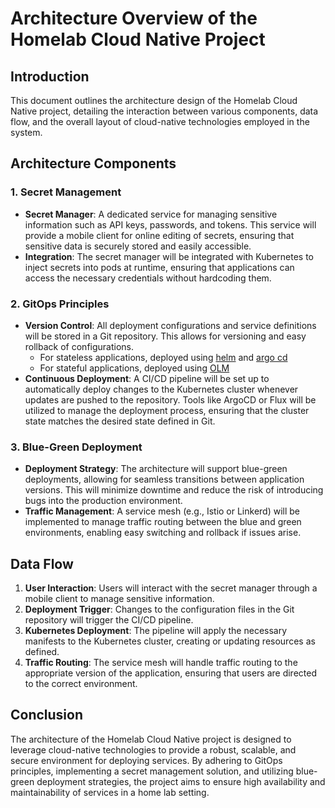 # Architecture Overview of the Homelab Cloud Native Project

## Introduction
This document outlines the architecture design of the Homelab Cloud Native project, detailing the interaction between various components, data flow, and the overall layout of cloud-native technologies employed in the system.

## Architecture Components

### 1. Secret Management
- **Secret Manager**: A dedicated service for managing sensitive information such as API keys, passwords, and tokens. This service will provide a mobile client for online editing of secrets, ensuring that sensitive data is securely stored and easily accessible.
- **Integration**: The secret manager will be integrated with Kubernetes to inject secrets into pods at runtime, ensuring that applications can access the necessary credentials without hardcoding them.

### 2. GitOps Principles
- **Version Control**: All deployment configurations and service definitions will be stored in a Git repository. This allows for versioning and easy rollback of configurations.
    - For stateless applications, deployed using [helm][2] and [argo cd][1]
    - For stateful applications, deployed using [OLM][3]
- **Continuous Deployment**: A CI/CD pipeline will be set up to automatically deploy changes to the Kubernetes cluster whenever updates are pushed to the repository. Tools like ArgoCD or Flux will be utilized to manage the deployment process, ensuring that the cluster state matches the desired state defined in Git.

### 3. Blue-Green Deployment
- **Deployment Strategy**: The architecture will support blue-green deployments, allowing for seamless transitions between application versions. This will minimize downtime and reduce the risk of introducing bugs into the production environment.
- **Traffic Management**: A service mesh (e.g., Istio or Linkerd) will be implemented to manage traffic routing between the blue and green environments, enabling easy switching and rollback if issues arise.

## Data Flow
1. **User Interaction**: Users will interact with the secret manager through a mobile client to manage sensitive information.
2. **Deployment Trigger**: Changes to the configuration files in the Git repository will trigger the CI/CD pipeline.
3. **Kubernetes Deployment**: The pipeline will apply the necessary manifests to the Kubernetes cluster, creating or updating resources as defined.
4. **Traffic Routing**: The service mesh will handle traffic routing to the appropriate version of the application, ensuring that users are directed to the correct environment.

## Conclusion
The architecture of the Homelab Cloud Native project is designed to leverage cloud-native technologies to provide a robust, scalable, and secure environment for deploying services. By adhering to GitOps principles, implementing a secret management solution, and utilizing blue-green deployment strategies, the project aims to ensure high availability and maintainability of services in a home lab setting.

[1]: https://argo-cd.readthedocs.io/en/stable/
[2]: https://helm.sh/
[3]: https://olm.operatorframework.io/